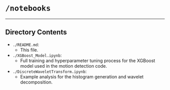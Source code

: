# `/notebooks`

***

## Directory Contents

- `./README.md`:
  - This file.
- `./XGBoost_Model.ipynb`:
  - Full training and hyperparameter tuning process for the XGBoost model used in the motion detection code.
- `./DiscreteWaveletTransform.ipynb`:
  - Example analysis for the histogram generation and wavelet decomposition.
